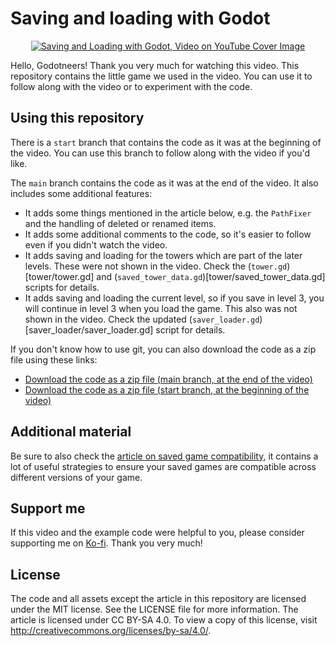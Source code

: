 # Saving and loading with Godot

<p align="center">
  <p align="center">
  <a href="https://www.youtube.com/watch?v=43BZsLZheA4"><img src="https://i3.ytimg.com/vi/43BZsLZheA4/hqdefault.jpg" alt="Saving and Loading with Godot, Video on YouTube Cover Image"></a> 
  </p>
</p>

Hello, Godotneers! Thank you very much for watching this video. This repository contains the little game we used in the video. You can use it to follow along with the video or to experiment with the code. 

## Using this repository
There is a `start` branch that contains the code as it was at the beginning of the video. You can use this branch to follow along with the video if you'd like.

The `main` branch contains the code as it was at the end of the video. It also includes some additional features:

 - It adds some things mentioned in the article below, e.g. the `PathFixer` and the handling of deleted or renamed items.
 - It adds some additional comments to the code, so it's easier to follow even if you didn't watch the video.
 - It adds saving and loading for the towers which are part of the later levels. These were not shown in the video. Check the (`tower.gd`)[tower/tower.gd] and (`saved_tower_data.gd`)[tower/saved_tower_data.gd] scripts for details.
 - It adds saving and loading the current level, so if you save in level 3, you will continue in level 3 when you load the game. This also was not shown in the video. Check the updated  (`saver_loader.gd`)[saver_loader/saver_loader.gd] script for details.

If you don't know how to use git, you can also download the code as a zip file using these links:

- [Download the code as a zip file (main branch, at the end of the video)](https://github.com/godotneers/saving-loading-video/archive/refs/heads/main.zip)
- [Download the code as a zip file (start branch, at the beginning of the video)](https://github.com/godotneers/saving-loading-video/archive/refs/heads/start.zip)

## Additional material

Be sure to also check the [article on saved game compatibility](https://raw.githubusercontent.com/godotneers/saving-loading-video/main/godotneers-ensuring-saved-game-compatibility.pdf), it contains a lot of useful strategies to ensure your saved games are compatible across different versions of your game.


## Support me

If this video and the example code were helpful to you, please consider supporting me on [Ko-fi](https://ko-fi.com/derkork). Thank you very much!


## License

The code and all assets except the article in this repository are licensed under the MIT license. See the LICENSE file for more information. The article is licensed under CC BY-SA 4.0. To view a copy of this license, visit http://creativecommons.org/licenses/by-sa/4.0/.

